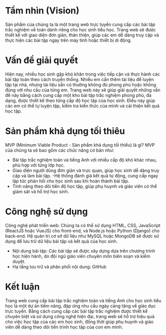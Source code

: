 # Tầm nhìn (Vision)
Sản phẩm của chúng ta là một trang web trực tuyến cung cấp các bài tập trắc nghiệm về toán dành riêng cho học sinh tiểu học. Trang web sẽ được thiết kế với giao diện đơn giản, thân thiện, giúp các em dễ dàng truy cập và thực hiện các bài tập ngay trên máy tính hoặc thiết bị di động.
# Vấn đề giải quyết
Hiện nay, nhiều học sinh gặp khó khăn trong việc tiếp cận và thực hành các bài tập toán theo cách truyền thống. Nhiều em cần thêm tài liệu để luyện tập tại nhà, nhưng tài liệu sẵn có thường không đủ phong phú hoặc không đúng với nhu cầu của từng em. Trang web này sẽ giúp giải quyết những vấn đề này bằng cách cung cấp một kho bài tập trắc nghiệm phong phú, đa dạng, được thiết kế theo từng cấp độ học tập của học sinh. Điều này giúp các em có thể tự luyện tập, kiểm tra kiến thức của mình và cải thiện kết quả học tập.

# Sản phẩm khả dụng tối thiêu
MVP (Minimum Viable Product - Sản phẩm khả dụng tối thiểu) là gì? 
MVP của chúng ta sẽ bao gồm các chức năng cơ bản như:
- Bài tập trắc nghiệm toán và tiếng Anh với nhiều cấp độ khó khác nhau, phù hợp với từng lớp học.
- Giao diện người dùng đơn giản và trực quan, giúp học sinh dễ dàng truy cập và làm bài tập.
-Hệ thống đánh giá kết quả tự động, cung cấp ngay lập tức phản hồi cho học sinh sau khi hoàn thành bài tập.
- Tính năng theo dõi tiến độ học tập, giúp phụ huynh và giáo viên có thể giám sát và hỗ trợ học sinh.

# Công nghệ sử dụng 
Công nghệ phát triển web: Chúng ta có thể sử dụng HTML, CSS, JavaScript (ReactJS hoặc VueJS) cho front-end, và Node.js hoặc Python (Django) cho back-end. Hệ quản trị cơ sở dữ liệu như MySQL hoặc MongoDB sẽ được sử dụng để lưu trữ dữ liệu bài tập và kết quả của học sinh.
- Nội dung bài tập: Các bài tập sẽ được xây dựng dựa trên chương trình học hiện hành, do đội ngũ giáo viên chuyên môn biên soạn và kiểm duyệt.
- Hạ tầng lưu trữ và phân phối nội dung: GitHub
  
# Kết luận 
Trang web cung cấp bài tập trắc nghiệm toán và tiếng Anh cho học sinh tiểu học là một dự án tiềm năng, đáp ứng nhu cầu ngày càng tăng về giáo dục trực tuyến. Bằng cách cung cấp các bài tập trắc nghiệm được thiết kế chuyên biệt và sử dụng công nghệ hiện đại, trang web sẽ hỗ trợ hiệu quả cho việc học tập của các em học sinh, đồng thời giúp phụ huynh và giáo viên dễ dàng theo dõi tiến trình học tập của con em mình.
